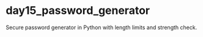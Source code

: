 # day15_password_generator
Secure password generator in Python with length limits and strength check.

